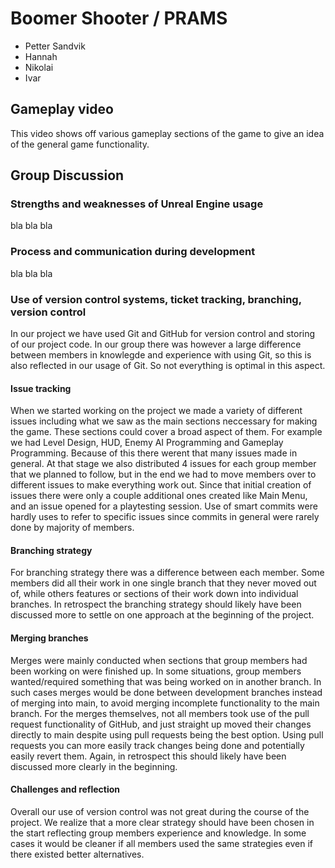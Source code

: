 # Boomer Shooter / PRAMS

- Petter Sandvik
- Hannah
- Nikolai
- Ivar

## Gameplay video
This video shows off various gameplay sections of the game to give an idea of the general game functionality.

## Group Discussion
### Strengths and weaknesses of Unreal Engine usage
bla bla bla
### Process and communication during development
bla bla bla
### Use of version control systems, ticket tracking, branching, version control
In our project we have used Git and GitHub for version control and storing of our project code. In our group there was however a large difference between members in knowlegde and experience with using Git, so this is also reflected in our usage of Git. So not everything is optimal in this aspect.

#### Issue tracking
When we started working on the project we made a variety of different issues including what we saw as the main sections neccessary for making the game. These sections could cover a broad aspect of them. For example we had Level Design, HUD, Enemy AI Programming and Gameplay Programming. Because of this there werent that many issues made in general. At that stage we also distributed 4 issues for each group member that we planned to follow, but in the end we had to move members over to different issues to make everything work out. Since that initial creation of issues there were only a couple additional ones created like Main Menu, and an issue opened for a playtesting session. Use of smart commits were hardly uses to refer to specific issues since commits in general were rarely done by majority of members.

#### Branching strategy
For branching strategy there was a difference between each member. Some members did all their work in one single branch that they never moved out of, while others features or sections of their work down into individual branches. In retrospect the branching strategy should likely have been discussed more to settle on one approach at the beginning of the project.

#### Merging branches
Merges were mainly conducted when sections that group members had been working on were finished up. In some situations, group members wanted/required something that was being worked on in another branch. In such cases merges would be done between development branches instead of merging into main, to avoid merging incomplete functionality to the main branch. For the merges themselves, not all members took use of the pull request functionality of GitHub, and just straight up moved their changes directly to main despite using pull requests being the best option. Using pull requests you can more easily track changes being done and potentially easily revert them. Again, in retrospect this should likely have been discussed more clearly in the beginning.
#### Challenges and reflection
Overall our use of version control was not great during the course of the project. We realize that a more clear strategy should have been chosen in the start reflecting group members experience and knowledge. In some cases it would be cleaner if all members used the same strategies even if there existed better alternatives.
